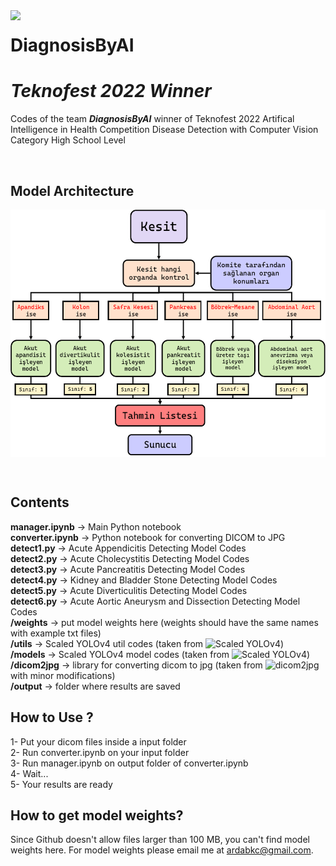 <img align="left" src="https://upload.wikimedia.org/wikipedia/tr/1/1d/Teknofest_logo.png">  

# **DiagnosisByAI**
# *Teknofest 2022 Winner*
Codes of the team ***DiagnosisByAI*** winner of Teknofest 2022 Artifical Intelligence in Health Competition Disease Detection with Computer Vision Category High School Level

<br>


## Model Architecture
<p align="center" style="background:white;">
<img src="https://github.com/ArdaBakici/Teknofest-SYZ-2022/blob/main/Photos/architecture.png" height=393 width=522>
</p>
<br>  

## Contents  
**manager.ipynb** -> Main Python notebook  
**converter.ipynb** -> Python notebook for converting DICOM to JPG  
**detect1.py** -> Acute Appendicitis Detecting Model Codes  
**detect2.py** -> Acute Cholecystitis Detecting Model Codes  
**detect3.py** -> Acute Pancreatitis Detecting Model Codes  
**detect4.py** -> Kidney and Bladder Stone Detecting Model Codes  
**detect5.py** -> Acute Diverticulitis Detecting Model Codes  
**detect6.py** -> Acute Aortic Aneurysm and Dissection Detecting Model Codes  
**/weights** -> put model weights here (weights should have the same names with example txt files)  
**/utils** -> Scaled YOLOv4 util codes (taken from ![Scaled YOLOv4](https://github.com/WongKinYiu/ScaledYOLOv4))  
**/models** -> Scaled YOLOv4 model codes (taken from ![Scaled YOLOv4](https://github.com/WongKinYiu/ScaledYOLOv4))  
**/dicom2jpg** -> library for converting dicom to jpg (taken from ![dicom2jpg](https://github.com/ykuo2/dicom2jpg) with minor modifications)  
**/output** -> folder where results are saved

## How to Use ?
1- Put your dicom files inside a input folder  
2- Run converter.ipynb on your input folder  
3- Run manager.ipynb on output folder of converter.ipynb  
4- Wait...  
5- Your results are ready

## How to get model weights?
Since Github doesn't allow files larger than 100 MB, you can't find model weights here. For model weights please email me at ardabkc@gmail.com.

